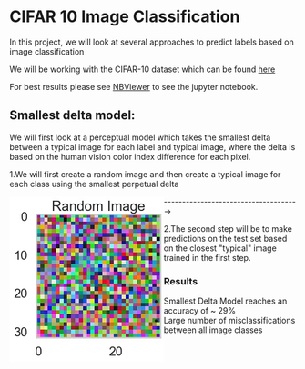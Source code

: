 # CIFAR 10 Image Classification

In this project, we will look at several approaches to predict labels based on image classification

We will be working with the CIFAR-10 dataset which can be found [here](https://www.cs.toronto.edu/~kriz/cifar.html)

For best results please see [NBViewer](https://nbviewer.jupyter.org/github/swami84/CIFAR10-Image-Classification---TensorFlow-/blob/master/Cifar%20Image%20Classification.ipynb?flush_cache=true) to see the jupyter notebook. 



## Smallest delta model:

We will first look at a perceptual model which takes the smallest delta between a typical image for each label and typical image, where the delta is based on the human vision color index difference for each pixel.


1.We will first create a random image and then create a typical image for each class using the smallest perpetual delta

<p>  <img src="https://github.com/swami84/CIFAR10-Image-Classification---TensorFlow-/blob/master/Data/Images/Random_Image.jpg"  align="left">-------------------------------------></p>
<p>

2.The second step will be to make predictions on the test set based on the closest "typical" image trained in the first step.

### Results

* Smallest Delta Model reaches an accuracy of ~ 29%
* Large number of misclassifications between all image classes

</p>